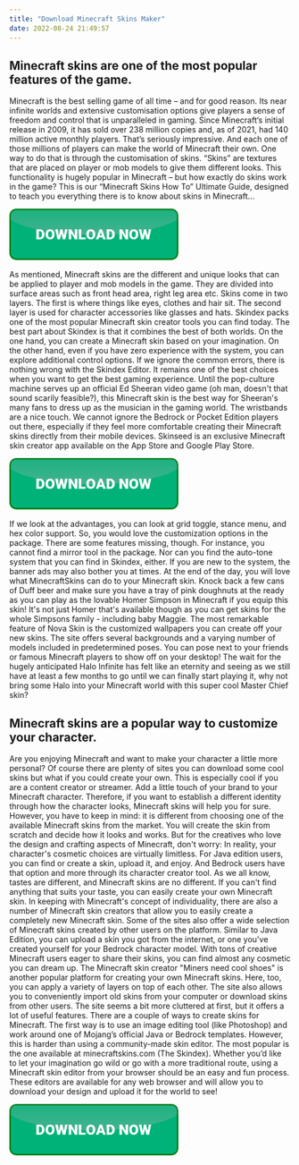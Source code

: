 ```yaml
---
title: "Download Minecraft Skins Maker"
date: 2022-08-24 21:49:57
---
```


## Minecraft skins are one of the most popular features of the game.

Minecraft is the best selling game of all time – and for good reason. Its near infinite worlds and extensive customisation options give players a sense of freedom and control that is unparalleled in gaming. Since Minecraft‘s initial release in 2009, it has sold over 238 million copies and, as of 2021, had 140 million active monthly players. That’s seriously impressive. And each one of those millions of players can make the world of Minecraft their own. One way to do that is through the customisation of skins. “Skins” are textures that are placed on player or mob models to give them different looks. This functionality is hugely popular in Minecraft – but how exactly do skins work in the game? This is our “Minecraft Skins How To” Ultimate Guide, designed to teach you everything there is to know about skins in Minecraft…

[![button](https://github.com/minecraftbay/minecraftbay.github.io/blob/main/dlbutton.png?raw=true)](https://minecraftsync.com/download-minecraft-skin)


As mentioned, Minecraft skins are the different and unique looks that can be applied to player and mob models in the game. They are divided into surface areas such as front head area, right leg area etc. Skins come in two layers. The first is where things like eyes, clothes and hair sit. The second layer is used for character accessories like glasses and hats.
Skindex packs one of the most popular Minecraft skin creator tools you can find today. The best part about Skindex is that it combines the best of both worlds. On the one hand, you can create a Minecraft skin based on your imagination. On the other hand, even if you have zero experience with the system, you can explore additional control options. If we ignore the common errors, there is nothing wrong with the Skindex Editor. It remains one of the best choices when you want to get the best gaming experience.
Until the pop-culture machine serves up an official Ed Sheeran video game (oh man, doesn't that sound scarily feasible?), this Minecraft skin is the best way for Sheeran's many fans to dress up as the musician in the gaming world. The wristbands are a nice touch.
We cannot ignore the Bedrock or Pocket Edition players out there, especially if they feel more comfortable creating their Minecraft skins directly from their mobile devices. Skinseed is an exclusive Minecraft skin creator app available on the App Store and Google Play Store.

[![button](https://github.com/minecraftbay/minecraftbay.github.io/blob/main/dlbutton.png?raw=true)](https://minecraftsync.com/download-minecraft-skin)


If we look at the advantages, you can look at grid toggle, stance menu, and hex color support. So, you would love the customization options in the package. There are some features missing, though. For instance, you cannot find a mirror tool in the package. Nor can you find the auto-tone system that you can find in Skindex, either. If you are new to the system, the banner ads may also bother you at times. At the end of the day, you will love what MinecraftSkins can do to your Minecraft skin.
Knock back a few cans of Duff beer and make sure you have a tray of pink doughnuts at the ready as you can play as the lovable Homer Simpson in Minecraft if you equip this skin! It's not just Homer that's available though as you can get skins for the whole Simpsons family - including baby Maggie.
The most remarkable feature of Nova Skin is the customized wallpapers you can create off your new skins. The site offers several backgrounds and a varying number of models included in predetermined poses. You can pose next to your friends or famous Minecraft players to show off on your desktop!
The wait for the hugely anticipated Halo Infinite has felt like an eternity and seeing as we still have at least a few months to go until we can finally start playing it, why not bring some Halo into your Minecraft world with this super cool Master Chief skin?

## Minecraft skins are a popular way to customize your character.

Are you enjoying Minecraft and want to make your character a little more personal? Of course there are plenty of sites you can download some cool skins but what if you could create your own. This is especially cool if you are a content creator or streamer. Add a little touch of your brand to your Minecraft character.
Therefore, if you want to establish a different identity through how the character looks, Minecraft skins will help you for sure. However, you have to keep in mind: it is different from choosing one of the available Minecraft skins from the market. You will create the skin from scratch and decide how it looks and works.
But for the creatives who love the design and crafting aspects of Minecraft, don't worry: In reality, your character's cosmetic choices are virtually limitless. For Java edition users, you can find or create a skin, upload it, and enjoy. And Bedrock users have that option and more through its character creator tool.
As we all know, tastes are different, and Minecraft skins are no different. If you can't find anything that suits your taste, you can easily create your own Minecraft skin. In keeping with Minecraft's concept of individuality, there are also a number of Minecraft skin creators that allow you to easily create a completely new Minecraft skin. Some of the sites also offer a wide selection of Minecraft skins created by other users on the platform.
Similar to Java Edition, you can upload a skin you got from the internet, or one you've created yourself for your Bedrock character model. With tons of creative Minecraft users eager to share their skins, you can find almost any cosmetic you can dream up.
The Minecraft skin creator "Miners need cool shoes" is another popular platform for creating your own Minecraft skins. Here, too, you can apply a variety of layers on top of each other. The site also allows you to conveniently import old skins from your computer or download skins from other users. The site seems a bit more cluttered at first, but it offers a lot of useful features.
There are a couple of ways to create skins for Minecraft. The first way is to use an image editing tool (like Photoshop) and work around one of Mojang’s official Java or Bedrock templates. However, this is harder than using a community-made skin editor. The most popular is the one available at minecraftskins.com (The Skindex).
Whether you’d like to let your imagination go wild or go with a more traditional route, using a Minecraft skin editor from your browser should be an easy and fun process. These editors are available for any web browser and will allow you to download your design and upload it for the world to see!


[![button](https://github.com/minecraftbay/minecraftbay.github.io/blob/main/dlbutton.png?raw=true)](https://minecraftsync.com/download-minecraft-skin)